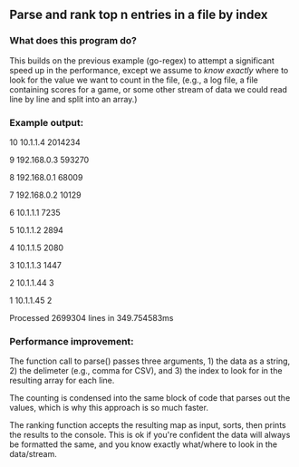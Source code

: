 ## Parse and rank top n entries in a file by index 

### What does this program do?

This builds on the previous example (go-regex) to attempt a significant speed up in the performance, except we assume to *know exactly* where to look for the value we want to count in the file, (e.g., a log file, a file containing scores for a game, or some other stream of data we could read line by line and split into an array.)

### Example output: 

10   10.1.1.4   2014234

9   192.168.0.3   593270

8   192.168.0.1   68009

7   192.168.0.2   10129

6   10.1.1.1   7235

5   10.1.1.2   2894

4   10.1.1.5   2080

3   10.1.1.3   1447

2   10.1.1.44   3

1   10.1.1.45   2

Processed  2699304  lines in  349.754583ms

### Performance improvement: 

The function call to parse() passes three arguments, 1) the data as a string, 2) the delimeter (e.g., comma for CSV), and 3) the index to look for in the resulting array for each line.

The counting is condensed into the same block of code that parses out the values, which is why this approach is so much faster.

The ranking function accepts the resulting map as input, sorts, then prints the results to the console. This is ok if you're confident the data will always be formatted the same, and you know exactly what/where to look in the data/stream.